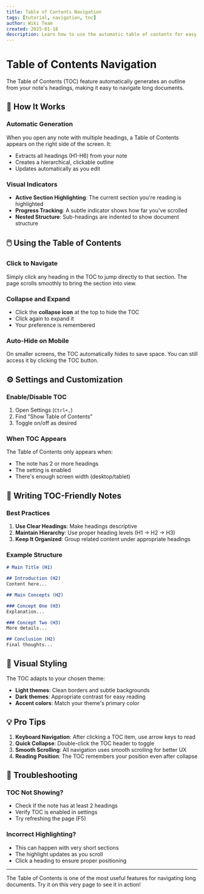 ```yaml
---
title: Table of Contents Navigation
tags: [tutorial, navigation, toc]
author: Wiki Team
created: 2025-01-18
description: Learn how to use the automatic table of contents for easy navigation
---
```


# Table of Contents Navigation

The Table of Contents (TOC) feature automatically generates an outline from your note's headings, making it easy to navigate long documents.

## 🎯 How It Works

### Automatic Generation
When you open any note with multiple headings, a Table of Contents appears on the right side of the screen. It:
- Extracts all headings (H1-H6) from your note
- Creates a hierarchical, clickable outline
- Updates automatically as you edit

### Visual Indicators
- **Active Section Highlighting**: The current section you're reading is highlighted
- **Progress Tracking**: A subtle indicator shows how far you've scrolled
- **Nested Structure**: Sub-headings are indented to show document structure

## 🖱️ Using the Table of Contents

### Click to Navigate
Simply click any heading in the TOC to jump directly to that section. The page scrolls smoothly to bring the section into view.

### Collapse and Expand
- Click the **collapse icon** at the top to hide the TOC
- Click again to expand it
- Your preference is remembered

### Auto-Hide on Mobile
On smaller screens, the TOC automatically hides to save space. You can still access it by clicking the TOC button.

## ⚙️ Settings and Customization

### Enable/Disable TOC
1. Open Settings (`Ctrl+,`)
2. Find "Show Table of Contents"
3. Toggle on/off as desired

### When TOC Appears
The Table of Contents only appears when:
- The note has 2 or more headings
- The setting is enabled
- There's enough screen width (desktop/tablet)

## 📝 Writing TOC-Friendly Notes

### Best Practices
1. **Use Clear Headings**: Make headings descriptive
2. **Maintain Hierarchy**: Use proper heading levels (H1 → H2 → H3)
3. **Keep It Organized**: Group related content under appropriate headings

### Example Structure
```markdown
# Main Title (H1)

## Introduction (H2)
Content here...

## Main Concepts (H2)

### Concept One (H3)
Explanation...

### Concept Two (H3)
More details...

## Conclusion (H2)
Final thoughts...
```

## 🎨 Visual Styling

The TOC adapts to your chosen theme:
- **Light themes**: Clean borders and subtle backgrounds
- **Dark themes**: Appropriate contrast for easy reading
- **Accent colors**: Match your theme's primary color

## 💡 Pro Tips

1. **Keyboard Navigation**: After clicking a TOC item, use arrow keys to read
2. **Quick Collapse**: Double-click the TOC header to toggle
3. **Smooth Scrolling**: All navigation uses smooth scrolling for better UX
4. **Reading Position**: The TOC remembers your position even after collapse

## 🔧 Troubleshooting

### TOC Not Showing?
- Check if the note has at least 2 headings
- Verify TOC is enabled in settings
- Try refreshing the page (F5)

### Incorrect Highlighting?
- This can happen with very short sections
- The highlight updates as you scroll
- Click a heading to ensure proper positioning

---

The Table of Contents is one of the most useful features for navigating long documents. Try it on this very page to see it in action!